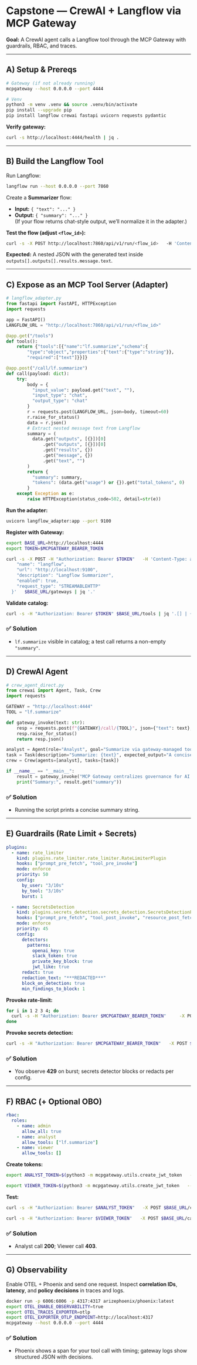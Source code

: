 # Capstone — CrewAI + Langflow via MCP Gateway

**Goal:** A CrewAI agent calls a Langflow tool through the MCP Gateway with guardrails, RBAC, and traces.

---

## A) Setup & Prereqs

```bash
# Gateway (if not already running)
mcpgateway --host 0.0.0.0 --port 4444

# Venv
python3 -m venv .venv && source .venv/bin/activate
pip install --upgrade pip
pip install langflow crewai fastapi uvicorn requests pydantic
```

**Verify gateway:**

```bash
curl -s http://localhost:4444/health | jq .
```

---

## B) Build the Langflow Tool

Run Langflow:

```bash
langflow run --host 0.0.0.0 --port 7860
```

Create a **Summarizer** flow:

- **Input:** `{ "text": "..." }`
- **Output:** `{ "summary": "..." }`  
  (If your flow returns chat-style output, we’ll normalize it in the adapter.)

**Test the flow (adjust `<flow_id>`):**

```bash
curl -s -X POST http://localhost:7860/api/v1/run/<flow_id>   -H 'Content-Type: application/json'   -d '{"input_value":"MCP Gateway centralizes tool governance...","input_type":"chat","output_type":"chat"}' | jq .
```

**Expected:** A nested JSON with the generated text inside `outputs[].outputs[].results.message.text`.

---

## C) Expose as an MCP Tool Server (Adapter)

```python
# langflow_adapter.py
from fastapi import FastAPI, HTTPException
import requests

app = FastAPI()
LANGFLOW_URL = "http://localhost:7860/api/v1/run/<flow_id>"

@app.get("/tools")
def tools():
    return {"tools":[{"name":"lf.summarize","schema":{
        "type":"object","properties":{"text":{"type":"string"}},
        "required":["text"]}}]}

@app.post("/call/lf.summarize")
def call(payload: dict):
    try:
        body = {
          "input_value": payload.get("text", ""),
          "input_type": "chat",
          "output_type": "chat"
        }
        r = requests.post(LANGFLOW_URL, json=body, timeout=60)
        r.raise_for_status()
        data = r.json()
        # Extract nested message text from Langflow
        summary = (
          data.get("outputs", [{}])[0]
              .get("outputs", [{}])[0]
              .get("results", {})
              .get("message", {})
              .get("text", "")
        )
        return {
          "summary": summary,
          "tokens": (data.get("usage") or {}).get("total_tokens", 0)
        }
    except Exception as e:
        raise HTTPException(status_code=502, detail=str(e))
```

**Run the adapter:**

```bash
uvicorn langflow_adapter:app --port 9100
```

**Register with Gateway:**

```bash
export BASE_URL=http://localhost:4444
export TOKEN=$MCPGATEWAY_BEARER_TOKEN

curl -s -X POST -H "Authorization: Bearer $TOKEN"   -H 'Content-Type: application/json'   -d '{
    "name": "langflow",
    "url": "http://localhost:9100",
    "description": "Langflow Summarizer",
    "enabled": true,
    "request_type": "STREAMABLEHTTP"
  }'   $BASE_URL/gateways | jq '.'
```

**Validate catalog:**

```bash
curl -s -H "Authorization: Bearer $TOKEN" $BASE_URL/tools | jq '.[] | {name, gateway: .gatewaySlug}'
```

### ✅ Solution

- `lf.summarize` visible in catalog; a test call returns a non-empty `"summary"`.

---

## D) CrewAI Agent

```python
# crew_agent_direct.py
from crewai import Agent, Task, Crew
import requests

GATEWAY = "http://localhost:4444"
TOOL = "lf.summarize"

def gateway_invoke(text: str):
    resp = requests.post(f"{GATEWAY}/call/{TOOL}", json={"text": text}, timeout=60)
    resp.raise_for_status()
    return resp.json()

analyst = Agent(role="Analyst", goal="Summarize via gateway-managed tools", backstory="Policy-first")
task = Task(description="Summarize: {text}", expected_output="A concise summary", agent=analyst)
crew = Crew(agents=[analyst], tasks=[task])

if __name__ == "__main__":
    result = gateway_invoke("MCP Gateway centralizes governance for AI tools...")
    print("Summary:", result.get("summary"))
```

### ✅ Solution

- Running the script prints a concise summary string.

---

## E) Guardrails (Rate Limit + Secrets)

```yaml
plugins:
  - name: rate_limiter
    kind: plugins.rate_limiter.rate_limiter.RateLimiterPlugin
    hooks: ["prompt_pre_fetch", "tool_pre_invoke"]
    mode: enforce
    priority: 50
    config:
      by_user: "3/10s"
      by_tool: "3/10s"
      burst: 1

  - name: SecretsDetection
    kind: plugins.secrets_detection.secrets_detection.SecretsDetectionPlugin
    hooks: ["prompt_pre_fetch", "tool_post_invoke", "resource_post_fetch"]
    mode: enforce
    priority: 45
    config:
      detectors:
        patterns:
          openai_key: true
          slack_token: true
          private_key_block: true
          jwt_like: true
      redact: true
      redaction_text: "***REDACTED***"
      block_on_detection: true
      min_findings_to_block: 1
```

**Provoke rate-limit:**

```bash
for i in 1 2 3 4; do
  curl -s -H "Authorization: Bearer $MCPGATEWAY_BEARER_TOKEN"     -X POST $BASE_URL/call/lf.summarize     -H 'Content-Type: application/json'     -d '{"text":"spam me"}' | jq . || true
done
```

**Provoke secrets detection:**

```bash
curl -s -H "Authorization: Bearer $MCPGATEWAY_BEARER_TOKEN"   -X POST $BASE_URL/call/lf.summarize   -H 'Content-Type: application/json'   -d '{"text":"sk-live-THIS-IS-FAKE-KEY"}' | jq .
```

### ✅ Solution

- You observe **429** on burst; secrets detector blocks or redacts per config.

---

## F) RBAC (+ Optional OBO)

```yaml
rbac:
  roles:
    - name: admin
      allow_all: true
    - name: analyst
      allow_tools: ["lf.summarize"]
    - name: viewer
      allow_tools: []
```

**Create tokens:**

```bash
export ANALYST_TOKEN=$(python3 -m mcpgateway.utils.create_jwt_token   --username analyst@example.com --exp 10080 --secret my-test-key   --extra '{"role":"analyst"}')

export VIEWER_TOKEN=$(python3 -m mcpgateway.utils.create_jwt_token   --username viewer@example.com --exp 10080 --secret my-test-key   --extra '{"role":"viewer"}')
```

**Test:**

```bash
curl -s -H "Authorization: Bearer $ANALYST_TOKEN"   -X POST $BASE_URL/call/lf.summarize   -H 'Content-Type: application/json'   -d '{"text":"ok"}' | jq .

curl -s -H "Authorization: Bearer $VIEWER_TOKEN"   -X POST $BASE_URL/call/lf.summarize   -H 'Content-Type: application/json'   -d '{"text":"deny"}' | jq .
```

### ✅ Solution

- Analyst call **200**; Viewer call **403**.

---

## G) Observability

Enable OTEL + Phoenix and send one request. Inspect **correlation IDs**, **latency**, and **policy decisions** in traces and logs.

```bash
docker run -p 6006:6006 -p 4317:4317 arizephoenix/phoenix:latest
export OTEL_ENABLE_OBSERVABILITY=true
export OTEL_TRACES_EXPORTER=otlp
export OTEL_EXPORTER_OTLP_ENDPOINT=http://localhost:4317
mcpgateway --host 0.0.0.0 --port 4444
```

### ✅ Solution

- Phoenix shows a span for your tool call with timing; gateway logs show structured JSON with decisions.
